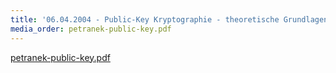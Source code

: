 ```yaml
---
title: '06.04.2004 - Public-Key Kryptographie - theoretische Grundlagen und praktische Anwendung mit KMail'
media_order: petranek-public-key.pdf
---
```


[petranek-public-key.pdf](petranek-public-key.pdf)